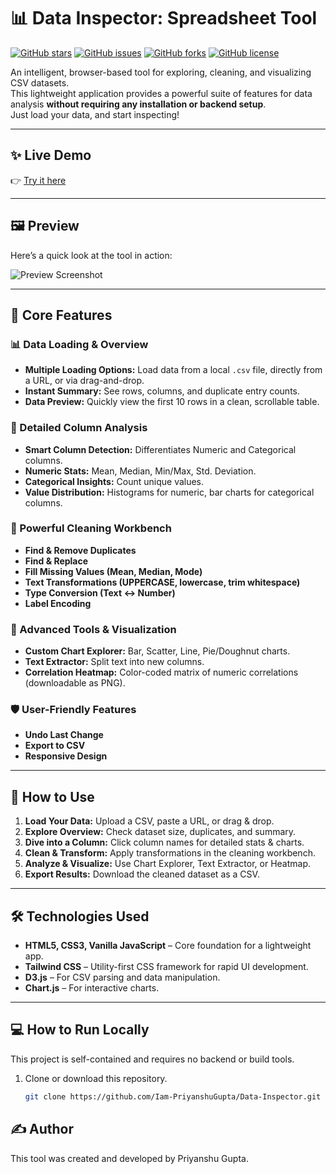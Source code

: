 # 📊 Data Inspector: Spreadsheet Tool

[![GitHub stars](https://img.shields.io/github/stars/Iam-PriyanshuGupta/Data-Inspector?style=social)](https://github.com/Iam-PriyanshuGupta/Data-Inspector/stargazers)
[![GitHub issues](https://img.shields.io/github/issues/Iam-PriyanshuGupta/Data-Inspector)](https://github.com/Iam-PriyanshuGupta/Data-Inspector/issues)
[![GitHub forks](https://img.shields.io/github/forks/Iam-PriyanshuGupta/Data-Inspector?style=social)](https://github.com/Iam-PriyanshuGupta/Data-Inspector/network/members)
[![GitHub license](https://img.shields.io/github/license/Iam-PriyanshuGupta/Data-Inspector)](https://github.com/Iam-PriyanshuGupta/Data-Inspector/blob/main/LICENSE)

An intelligent, browser-based tool for exploring, cleaning, and visualizing CSV datasets.  
This lightweight application provides a powerful suite of features for data analysis **without requiring any installation or backend setup**.  
Just load your data, and start inspecting!

---

## ✨ Live Demo
👉 [Try it here](https://iam-priyanshugupta.github.io/Data-Inspector/)

---

## 🖼️ Preview
Here’s a quick look at the tool in action:  

![Preview Screenshot](preview.png)  

---

## 🔑 Core Features

### 📊 Data Loading & Overview
- **Multiple Loading Options:** Load data from a local `.csv` file, directly from a URL, or via drag-and-drop.  
- **Instant Summary:** See rows, columns, and duplicate entry counts.  
- **Data Preview:** Quickly view the first 10 rows in a clean, scrollable table.  

### 🔬 Detailed Column Analysis
- **Smart Column Detection:** Differentiates Numeric and Categorical columns.  
- **Numeric Stats:** Mean, Median, Min/Max, Std. Deviation.  
- **Categorical Insights:** Count unique values.  
- **Value Distribution:** Histograms for numeric, bar charts for categorical columns.  

### 🧹 Powerful Cleaning Workbench
- **Find & Remove Duplicates**  
- **Find & Replace**  
- **Fill Missing Values (Mean, Median, Mode)**  
- **Text Transformations (UPPERCASE, lowercase, trim whitespace)**  
- **Type Conversion (Text ↔ Number)**  
- **Label Encoding**  

### 🚀 Advanced Tools & Visualization
- **Custom Chart Explorer:** Bar, Scatter, Line, Pie/Doughnut charts.  
- **Text Extractor:** Split text into new columns.  
- **Correlation Heatmap:** Color-coded matrix of numeric correlations (downloadable as PNG).  

### 🛡️ User-Friendly Features
- **Undo Last Change**  
- **Export to CSV**  
- **Responsive Design**  

---

## 🚀 How to Use
1. **Load Your Data:** Upload a CSV, paste a URL, or drag & drop.  
2. **Explore Overview:** Check dataset size, duplicates, and summary.  
3. **Dive into a Column:** Click column names for detailed stats & charts.  
4. **Clean & Transform:** Apply transformations in the cleaning workbench.  
5. **Analyze & Visualize:** Use Chart Explorer, Text Extractor, or Heatmap.  
6. **Export Results:** Download the cleaned dataset as a CSV.  

---

## 🛠️ Technologies Used
- **HTML5, CSS3, Vanilla JavaScript** – Core foundation for a lightweight app.  
- **Tailwind CSS** – Utility-first CSS framework for rapid UI development.  
- **D3.js** – For CSV parsing and data manipulation.  
- **Chart.js** – For interactive charts.  

---

## 💻 How to Run Locally
This project is self-contained and requires no backend or build tools.  

1. Clone or download this repository.  
   ```bash
   git clone https://github.com/Iam-PriyanshuGupta/Data-Inspector.git

## ✍️ Author
This tool was created and developed by Priyanshu Gupta.

